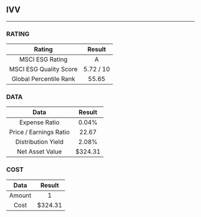 ## IVV
----
### RATING

|Rating|Result|
|:----:|:---:|
|MSCI ESG Rating|A|
|MSCI ESG Quality Score|5.72 / 10|
|Global Percentile Rank|55.65|

### DATA

|Data|Result|
|:----:|:---:|
|Expense Ratio|0.04%|
|Price / Earnings Ratio|22.67|
|Distribution Yield|2.08%|
|Net Asset Value|$324.31|

### COST

|Data|Result|
|:----:|:---:|
|Amount|1|
|Cost|$324.31|
